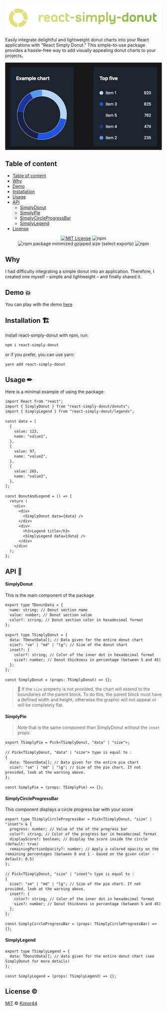 <p align="center"><img src="https://github.com/kimor44/react-simply-donut/blob/main/src/assets/img/react-simply-donut-logo-transparent.png"></p>

Easily integrate delightful and lightweight donut charts into your React applications with "React Simply Donut." This simple-to-use package provides a hassle-free way to add visually appealing donut charts to your projects.

<p align="center"><img src="https://github.com/kimor44/react-simply-donut/blob/main/src/assets/img/donut-example.png"></p>

## Table of content

- [Table of content](#table-of-content-📓)
- [Why](#why)
- [Demo](#demo-💥)
- [Installation](#installation-🏗)
- [Usage](#usage-✏)
- [API](#api-🔗)
  - [SimplyDonut](#simplydonut)
  - [SimplyPie](#simplypie)
  - [SimplyCircleProgressBar](#simplycircleprogressbar)
  - [SimplyLegend](#simplylegend)
- [License](#license-©)

<div align="center">

[![MIT License](https://img.shields.io/badge/License-MIT-green.svg)](https://choosealicense.com/licenses/mit/)
![npm](https://img.shields.io/npm/v/react-simply-donut?color=red&cacheSeconds=3600)
![npm package minimized gzipped size (select exports)](https://img.shields.io/bundlejs/size/react-simply-donut?label=minified%20size&color=yellow)
![npm](https://img.shields.io/npm/dm/react-simply-donut?color=purple&cacheSeconds=3600)

</div>

## Why

I had difficulty integrating a simple donut into an application. Therefore, I created one myself – simple and lightweight – and finally shared it.

## Demo 💥

You can play with the demo [here](https://react-simply-donut-example.vercel.app/)

## Installation 🏗

Install react-simply-donut with npm, run:

```bash
npm i react-simply-donut
```

or if you prefer, you can use yarn:

```bash
yarn add react-simply-donut
```

## Usage ✏

Here is a minimal example of using the package:

```tsx
import React from "react";
import { SimplyDonut } from "react-simply-donut/donuts";
import { SimplyLegend } from "react-simply-donut/legends";

const data = [
  {
    value: 123,
    name: "value1",
  },
  {
    value: 97,
    name: "value2",
  },
  {
    value: 265,
    name: "value3",
  },
];

const DonutAndLegend = () => {
  return (
    <div>
      <div>
        <SimplyDonut data={data} />
      </div>
      <div>
        <h3>Legend title</h3>
        <SimplyLegend data={data} />
      </div>
    </div>
  );
};
```

## API 🔗

#### SimplyDonut

This is the main component of the package

```tsx
export type TDonutData = {
  name: string; // Donut section name
  value: number; // Donut section value
  color?: string; // Donut section color in hexadecimal format
};

export type TSimplyDonut = {
  data: TDonutData[]; // Data given for the entire donut chart
  size?: "sm" | "md" | "lg"; // Size of the donut chart
  inset?: {
    color?: string; // Color of the inner dot in hexadecimal format
    size?: number; // Donut thickness in percentage (between 5 and 45)
  };
};

const SimplyDonut = (props: TSimplyDonut) => {};
```

> 🚨 If the `size` property is not provided, the chart will extend to the boundaries of the parent block. To do this, the parent block must have a defined width and height, otherwise the graphic will not appear or will be completely flat.

#### SimplyPie

> Note that is the same component than SimplyDonut without the `inset` props.

```tsx
export TSimplyPie = Pick<TSimplyDonut, "data" | "size">;

// Pick<TSimplyDonut, "data" | "size"> type is equal to :
{
  data: TDonutData[]; // Data given for the entire pie chart
  size?: "sm" | "md" | "lg"; // Size of the pie chart. If not provided, look at the warning above.
};

const SimplyPie = (props: TSimplyPie) => {};
```

#### SimplyCircleProgressBar

This component displays a circle progress bar with your score

```tsx
export type TSimplyCircleProgressBar = Pick<TSimplyDonut, "size" | "inset"> & {
  progress: number; // Value of the of the progress bar
  color?: string; // Color of the progress bar in hexadecimal format
  displayScore?: boolean; // Display the score inside the circle (default: true)
  remainingPortionOpacity?: number; // Apply a colored opacity on the remaining percentages (between 0 and 1 - based on the given color - default: 0.5)
};

// Pick<TSimplyDonut, "size" | "inset"> type is equal to :
{
  size?: "sm" | "md" | "lg"; // Size of the pie chart. If not provided, look at the warning above.
  inset?: {
    color?: string; // Color of the inner dot in hexadecimal format
    size?: number; // Donut thickness in percentage (between 5 and 45)
  };
};

const SimplyCircleProgressBar = (props: TSimplyCircleProgressBar) => {};
```

#### SimplyLegend

```tsx
export type TSimplyLegend = {
  data: TDonutData[]; // data given for the entire donut chart (see SimplyDonut for more details)
};

const SimplyLegend = (props: TSimplyLegend) => {};
```

## License ©

[MIT](https://choosealicense.com/licenses/mit/) © [Kimor44](https://github.com/kimor44)
